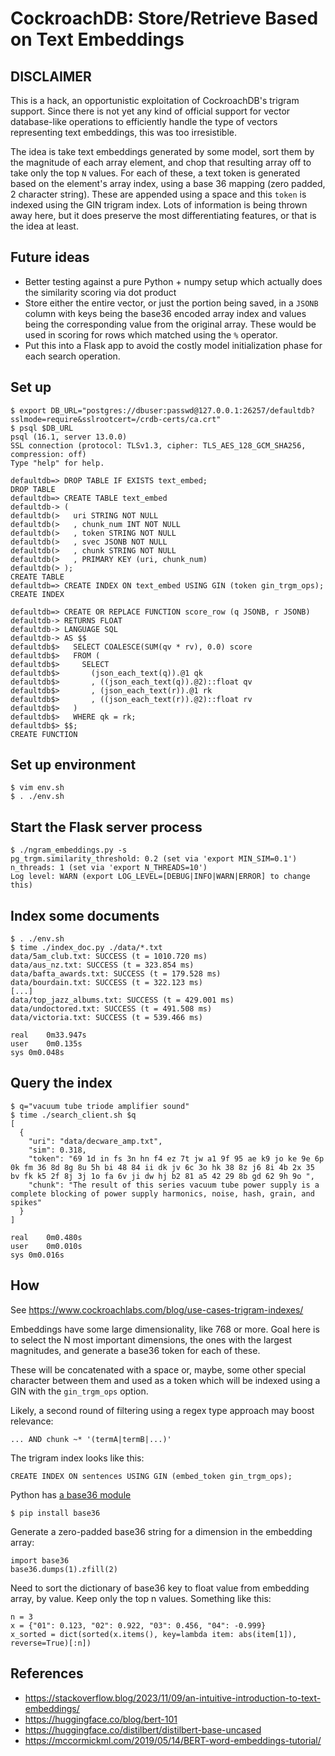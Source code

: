 # CockroachDB: Store/Retrieve Based on Text Embeddings

## DISCLAIMER
This is a hack, an opportunistic exploitation of CockroachDB's trigram
support.  Since there is not yet any kind of official support for vector database-like
operations to efficiently handle the type of vectors representing text embeddings, this
was too irresistible.

The idea is take text embeddings generated by some model, sort them by the magnitude of
each array element, and chop that resulting array off to take only the top `N` values.
For each of these, a text token is generated based on the element's array index, using
a base 36 mapping (zero padded, 2 character string).  These are appended using a space
and this `token` is indexed using the GIN trigram index.  Lots of information is being
thrown away here, but it does preserve the most differentiating features, or that is the
idea at least.

## Future ideas

* Better testing against a pure Python + numpy setup which actually does the similarity scoring
via dot product
* Store either the entire vector, or just the portion being saved, in a `JSONB` column with
keys being the base36 encoded array index and values being the corresponding value from the
original array.  These would be used in scoring for rows which matched using the `%` operator.
* Put this into a Flask app to avoid the costly model initialization phase for each search
operation.

## Set up

```
$ export DB_URL="postgres://dbuser:passwd@127.0.0.1:26257/defaultdb?sslmode=require&sslrootcert=/crdb-certs/ca.crt"
$ psql $DB_URL
psql (16.1, server 13.0.0)
SSL connection (protocol: TLSv1.3, cipher: TLS_AES_128_GCM_SHA256, compression: off)
Type "help" for help.

defaultdb=> DROP TABLE IF EXISTS text_embed;
DROP TABLE
defaultdb=> CREATE TABLE text_embed
defaultdb-> (
defaultdb(>   uri STRING NOT NULL
defaultdb(>   , chunk_num INT NOT NULL
defaultdb(>   , token STRING NOT NULL
defaultdb(>   , svec JSONB NOT NULL
defaultdb(>   , chunk STRING NOT NULL
defaultdb(>   , PRIMARY KEY (uri, chunk_num)
defaultdb(> );
CREATE TABLE
defaultdb=> CREATE INDEX ON text_embed USING GIN (token gin_trgm_ops);
CREATE INDEX

defaultdb=> CREATE OR REPLACE FUNCTION score_row (q JSONB, r JSONB)
defaultdb-> RETURNS FLOAT
defaultdb-> LANGUAGE SQL
defaultdb-> AS $$
defaultdb$>   SELECT COALESCE(SUM(qv * rv), 0.0) score
defaultdb$>   FROM (
defaultdb$>     SELECT
defaultdb$>       (json_each_text(q)).@1 qk
defaultdb$>       , ((json_each_text(q)).@2)::float qv
defaultdb$>       , (json_each_text(r)).@1 rk
defaultdb$>       , ((json_each_text(r)).@2)::float rv
defaultdb$>   )
defaultdb$>   WHERE qk = rk;
defaultdb$> $$;
CREATE FUNCTION
```

## Set up environment

```
$ vim env.sh
$ . ./env.sh
```

## Start the Flask server process

```
$ ./ngram_embeddings.py -s
pg_trgm.similarity_threshold: 0.2 (set via 'export MIN_SIM=0.1')
n_threads: 1 (set via 'export N_THREADS=10')
Log level: WARN (export LOG_LEVEL=[DEBUG|INFO|WARN|ERROR] to change this)
```

## Index some documents

```
$ . ./env.sh
$ time ./index_doc.py ./data/*.txt
data/5am_club.txt: SUCCESS (t = 1010.720 ms)
data/aus_nz.txt: SUCCESS (t = 323.854 ms)
data/bafta_awards.txt: SUCCESS (t = 179.528 ms)
data/bourdain.txt: SUCCESS (t = 322.123 ms)
[...]
data/top_jazz_albums.txt: SUCCESS (t = 429.001 ms)
data/undoctored.txt: SUCCESS (t = 491.508 ms)
data/victoria.txt: SUCCESS (t = 539.466 ms)

real	0m33.947s
user	0m0.135s
sys	0m0.048s
```

## Query the index

```
$ q="vacuum tube triode amplifier sound"
$ time ./search_client.sh $q
[
  {
    "uri": "data/decware_amp.txt",
    "sim": 0.318,
    "token": "69 1d in fs 3n hn f4 ez 7t jw a1 9f 95 ae k9 jo ke 9e 6p 0k fm 36 8d 8g 8u 5h bi 48 84 ii dk jv 6c 3o hk 38 8z j6 8i 4b 2x 35 bv fk k5 2f 8j 3j 1o fa 6v ji dw hj b2 81 a5 42 29 8b gd 62 9h 9o ",
    "chunk": "The result of this series vacuum tube power supply is a complete blocking of power supply harmonics, noise, hash, grain, and spikes"
  }
]

real	0m0.480s
user	0m0.010s
sys	0m0.016s
```

## How

See https://www.cockroachlabs.com/blog/use-cases-trigram-indexes/

Embeddings have some large dimensionality, like 768 or more.  Goal here is to
select the N most important dimensions, the ones with the largest magnitudes,
and generate a base36 token for each of these.

These will be concatenated with a space or, maybe, some other special
character between them and used as a token which will be indexed using a GIN with
the `gin_trgm_ops` option.

Likely, a second round of filtering using a regex type approach may boost relevance:
```
... AND chunk ~* '(termA|termB|...)'
```

The trigram index looks like this:
```
CREATE INDEX ON sentences USING GIN (embed_token gin_trgm_ops);
```

Python has [a base36 module](https://pypi.org/project/base36/)

```
$ pip install base36
```

Generate a zero-padded base36 string for a dimension in the embedding array:
```
import base36
base36.dumps(1).zfill(2)
```

Need to sort the dictionary of base36 key to float value from embedding array, by value.
Keep only the top n values.  Something like this:
```
n = 3
x = {"01": 0.123, "02": 0.922, "03": 0.456, "04": -0.999}
x_sorted = dict(sorted(x.items(), key=lambda item: abs(item[1]), reverse=True)[:n])
```

## References

* https://stackoverflow.blog/2023/11/09/an-intuitive-introduction-to-text-embeddings/
* https://huggingface.co/blog/bert-101
* https://huggingface.co/distilbert/distilbert-base-uncased
* https://mccormickml.com/2019/05/14/BERT-word-embeddings-tutorial/

